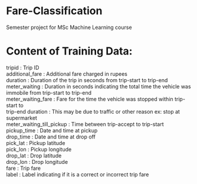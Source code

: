 # Fare-Classification
Semester project for MSc Machine Learning course
# Content of Training Data:
tripid :  Trip ID<br/>
additional_fare : Additional fare charged in rupees<br/>
duration : Duration of the trip in seconds from trip-start to trip-end<br/>
meter_waiting : Duration in seconds indicating the total time the vehicle was immobile from trip-start to trip-end<br/>
meter_waiting_fare : Fare for the time the vehicle was stopped within trip-start to<br/>
trip-end duration : This may be due to traffic or other reason ex: stop at supermarket<br/>
meter_waiting_till_pickup : Time between trip-accept to trip-start<br/>
pickup_time : Date and time at pickup<br/>
drop_time : Date and time at drop off<br/>
pick_lat : Pickup latitude<br/>
pick_lon : Pickup longitude<br/>
drop_lat : Drop latitude<br/>
drop_lon : Drop longitude<br/>
fare : Trip fare<br/>
label : Label indicating if it is a correct or incorrect trip fare<br/>
